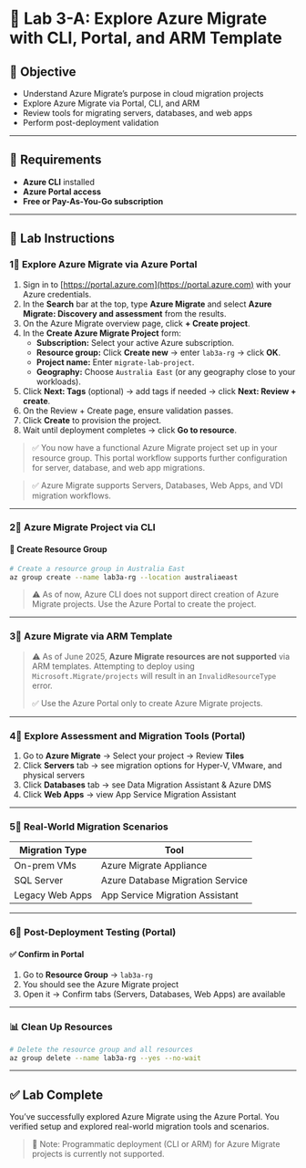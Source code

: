 # 🚀 Lab 3-A: Explore Azure Migrate with CLI, Portal, and ARM Template

## 🌟 Objective

- Understand Azure Migrate’s purpose in cloud migration projects
- Explore Azure Migrate via Portal, CLI, and ARM
- Review tools for migrating servers, databases, and web apps
- Perform post-deployment validation

---

## 🧰 Requirements

- **Azure CLI** installed
- **Azure Portal access**
- **Free or Pay-As-You-Go subscription**

---

## 👣 Lab Instructions

### 1⃣ Explore Azure Migrate via Azure Portal

1. Sign in to [https://portal.azure.com](https://portal.azure.com) with your Azure credentials.
2. In the **Search** bar at the top, type **Azure Migrate** and select **Azure Migrate: Discovery and assessment** from the results.
3. On the Azure Migrate overview page, click **+ Create project**.
4. In the **Create Azure Migrate Project** form:
   - **Subscription:** Select your active Azure subscription.
   - **Resource group:** Click **Create new** → enter `lab3a-rg` → click **OK**.
   - **Project name:** Enter `migrate-lab-project`.
   - **Geography:** Choose `Australia East` (or any geography close to your workloads).
5. Click **Next: Tags** (optional) → add tags if needed → click **Next: Review + create**.
6. On the Review + Create page, ensure validation passes.
7. Click **Create** to provision the project.
8. Wait until deployment completes → click **Go to resource**.

> ✅ You now have a functional Azure Migrate project set up in your resource group. This portal workflow supports further configuration for server, database, and web app migrations.

> ✅ Azure Migrate supports Servers, Databases, Web Apps, and VDI migration workflows.

---

### 2⃣ Azure Migrate Project via CLI

#### 🔹 Create Resource Group

```bash
# Create a resource group in Australia East
az group create --name lab3a-rg --location australiaeast
```

> ⚠️ As of now, Azure CLI does not support direct creation of Azure Migrate projects. Use the Azure Portal to create the project.

---

### 3⃣ Azure Migrate via ARM Template

> ⚠️ As of June 2025, **Azure Migrate resources are not supported** via ARM templates. Attempting to deploy using `Microsoft.Migrate/projects` will result in an `InvalidResourceType` error.
>
> ✅ Use the Azure Portal only to create Azure Migrate projects.

---

### 4⃣ Explore Assessment and Migration Tools (Portal)

1. Go to **Azure Migrate** → Select your project → Review **Tiles**
2. Click **Servers** tab → see migration options for Hyper-V, VMware, and physical servers
3. Click **Databases** tab → see Data Migration Assistant & Azure DMS
4. Click **Web Apps** → view App Service Migration Assistant

---

### 5⃣ Real-World Migration Scenarios

| Migration Type  | Tool                             |
| --------------- | -------------------------------- |
| On-prem VMs     | Azure Migrate Appliance          |
| SQL Server      | Azure Database Migration Service |
| Legacy Web Apps | App Service Migration Assistant  |

---

### 6⃣ Post-Deployment Testing (Portal)

#### ✅ Confirm in Portal

1. Go to **Resource Group** → `lab3a-rg`
2. You should see the Azure Migrate project
3. Open it → Confirm tabs (Servers, Databases, Web Apps) are available

---

### 📊 Clean Up Resources

```bash
# Delete the resource group and all resources
az group delete --name lab3a-rg --yes --no-wait
```

---

## ✅ Lab Complete

You’ve successfully explored Azure Migrate using the Azure Portal. You verified setup and explored real-world migration tools and scenarios.

> 🔁 Note: Programmatic deployment (CLI or ARM) for Azure Migrate projects is currently not supported.

